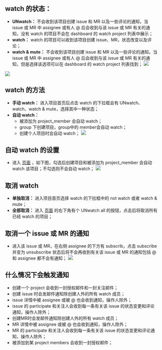## watch 的状态：
* **UNwatch：** 不会收到该项目创建 issue 和 MR 以及一些评论的通知，当 issue 或 MR 中 assignee 或有人 @ 后会收到与该 issue 或 MR 有关的通知，没有 watch 的项目不会在 dashboard 的 watch project 列表中展示；
* **watch：** watch 的项目可以收到该项目创建 issue、MR，状态改变以及评论；
* **watch & mute：** 不会收到该项目创建 issue 和 MR 以及一些评论的通知，当 issue 或 MR 中 assignee 或有人 @ 后会收到与该 issue 或 MR 有关的通知，但是选择该选项可以在 dashboard 的 watch project 列表找到；
![](https://mc.qcloudimg.com/static/img/001a21bdb515b3880ee98148d5d04005/image.png)

![](https://mc.qcloudimg.com/static/img/4104811b4b192a22aa2a04b90c113f6d/image.png)

## watch 的方法
* **手动 watch：** 进入项目首页后点击 watch 的下拉框会有 UNwatch、watch、watch & mute，选择其中一种状态；
* **自动 watch：**
  * 被添加为 project_member 会自动 watch；
  * group 下创建项目，group中的 member会自动 watch；
  * 创建个人项目时会自动 watch；
![](https://mc.qcloudimg.com/static/img/461bd4472c838f521544b4797afc93d3/image.png)

## 自动 watch 的设置
* 进入 [页面](http://git.tce.fsphere.c) ，如下图，勾选后创建项目和被添加为 project_member 会自动 watch 该项目；不勾选则不会自动 watch；
![](https://mc.qcloudimg.com/static/img/f756ca54a82cf2f6f05d228cf8026d1c/image.png)

## 取消 watch
* **单独取消：** 进入项目首页选择 watch 的下拉框中的 not watch 或者 watch & mute；
* **全部取消：** 进入 [页面](http://git.tce.fsphere.c) 的右下角有个 UNwatch all 的按钮，点击后将取消所有已经 watch 的项目；

## 取消一个 issue 或 MR 的通知
* 进入该 issue 或 MR，在右侧 assignee 的下方有 subscrib，点击 subscribe 并变为 unsubscribe 状态后将不会再收到有关该 issue 或 MR 的通知包括 @ 和 assignee 都不会有通知；
![](https://mc.qcloudimg.com/static/img/131dd0466777e9d0df9d7cbedfcb96f0/image.png)

## 什么情况下会触发通知
* 创建一个 project 会收到一封授权邮件和一封关注邮件；
* 创建 issue 时会发邮件通知除创建人外的所有 watch 成员；
* issue 详情中被 assignee 或被 @ 也会收到通知，操作人除外；
* issue 的 participate 和关注人会收到每一条有关该 issue 的状态变更和评论通知，操作人除外；
* 创建MR时会发邮件通知除创建人外的所有 watch 成员；
* MR 详情中被 assignee 或被 @ 也会收到通知，操作人除外；
* MR 的 participate 和关注人会收到每一条有关该 issue 的状态变更和评论通知，操作人除外；
* 被添加到某 project members 会收到一封授权邮件；



